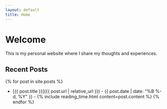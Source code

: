 ```yaml
---
layout: default
title: Home
---
```


# Welcome

This is my personal website where I share my thoughts and experiences.

## Recent Posts

{% for post in site.posts %}
- [{{ post.title }}]({{ post.url | relative_url }}) - {{ post.date | date: "%B %-d, %Y" }} - {% include reading_time.html content=post.content %}
{% endfor %} 